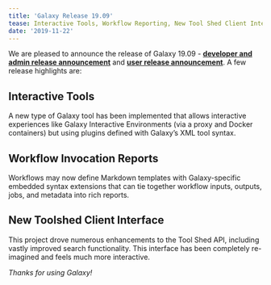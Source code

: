```yaml
---
title: 'Galaxy Release 19.09'
tease: Interactive Tools, Workflow Reporting, New Tool Shed Client Interface, Awesome Visualizations, Cleaner History Menu
date: '2019-11-22'
---
```


We are pleased to announce the release of Galaxy
19.09 - **[developer and admin release announcement](https://docs.galaxyproject.org/en/master/releases/19.09_announce.html)** and **[user release announcement](https://docs.galaxyproject.org/en/master/releases/19.09_announce_user.html)**.
A few release highlights are:

Interactive Tools
-----------------

A new type of Galaxy tool has been implemented that allows interactive experiences like Galaxy Interactive Environments (via a proxy and Docker containers) but using plugins defined with Galaxy’s XML tool syntax.

Workflow Invocation Reports
---------------------------

Workflows may now define Markdown templates with Galaxy-specific embedded syntax extensions that can tie together workflow inputs, outputs, jobs, and metadata into rich reports.

New Toolshed Client Interface
-----------------------------

This project drove numerous enhancements to the Tool Shed API, including vastly improved search functionality. This interface has been completely re-imagined and feels much more interactive.

_Thanks for using Galaxy!_

